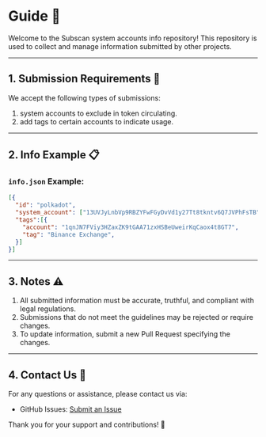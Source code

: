 
# **Guide** 🚀

Welcome to the Subscan system accounts info repository! This repository is used to collect and manage information submitted by other projects.

---

## **1. Submission Requirements** 📝
We accept the following types of submissions:  
1. system accounts to exclude in token circulating.
2. add tags to certain accounts to indicate usage.

---

## **2. Info Example** 📋

### `info.json` Example:
```json
[{
  "id": "polkadot",
  "system_account": ["13UVJyLnbVp9RBZYFwFGyDvVd1y27Tt8tkntv6Q7JVPhFsTB"],
  "tags":[{
    "account": "1qnJN7FViy3HZaxZK9tGAA71zxHSBeUweirKqCaox4t8GT7",
    "tag": "Binance Exchange",
  }]
}]
```

---

## **3. Notes** ⚠️
1. All submitted information must be accurate, truthful, and compliant with legal regulations.  
2. Submissions that do not meet the guidelines may be rejected or require changes.  
3. To update information, submit a new Pull Request specifying the changes.  

---

## **4. Contact Us** 📧
For any questions or assistance, please contact us via:
- GitHub Issues: [Submit an Issue](https://github.com/subscan-explorer/system-accounts-info/issues)  

Thank you for your support and contributions! 🎉
